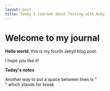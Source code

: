 ```yaml
---
layout: post
title: Today I learned about Testing with Ruby
---
```


# Welcome to my journal

**Hello world**, this is my fourth Jekyll blog post.

I hope you like it!

**Today's notes**

Another way to put a space between lines is "<br/>" which stands for break

